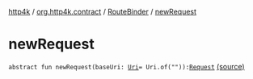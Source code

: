 [http4k](../../index.md) / [org.http4k.contract](../index.md) / [RouteBinder](index.md) / [newRequest](./new-request.md)

# newRequest

`abstract fun newRequest(baseUri: `[`Uri`](../../org.http4k.core/-uri/index.md)` = Uri.of("")): `[`Request`](../../org.http4k.core/-request/index.md) [(source)](https://github.com/http4k/http4k/blob/master/http4k-contract/src/main/kotlin/org/http4k/contract/extensions.kt#L23)